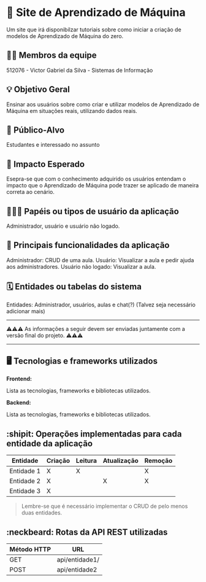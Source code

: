 # :checkered_flag: Site de Aprendizado de Máquina

Um site que irá disponibilzar tutoriais sobre como iniciar a criação de modelos de Aprendizado de Máquina do zero.

## :technologist: Membros da equipe

512076 - Victor Gabriel da Silva - Sistemas de Informação

## :bulb: Objetivo Geral
Ensinar aos usuários sobre como criar e utilizar modelos de Aprendizado de Máquina em situações reais, utilizando dados reais.

## :eyes: Público-Alvo
Estudantes e interessado no assunto

## :star2: Impacto Esperado
Esepra-se que com o conhecimento adquirido os usuários entendam o impacto que o Aprendizado de Máquina pode trazer se aplicado de maneira correta ao cenário.

## :people_holding_hands: Papéis ou tipos de usuário da aplicação

Administrador, usuário e usuário não logado.

## :triangular_flag_on_post:	 Principais funcionalidades da aplicação

Administrador: CRUD de uma aula.
Usuário: Visualizar a aula e pedir ajuda aos administradores.
Usuário não logado: Visualizar a aula.

## :spiral_calendar: Entidades ou tabelas do sistema
Entidades:
Administrador, usuários, aulas e chat(?) (Talvez seja necessário adicionar mais)


----

:warning::warning::warning: As informações a seguir devem ser enviadas juntamente com a versão final do projeto. :warning::warning::warning:


----

## :desktop_computer: Tecnologias e frameworks utilizados

**Frontend:**

Lista as tecnologias, frameworks e bibliotecas utilizados.

**Backend:**

Lista as tecnologias, frameworks e bibliotecas utilizados.


## :shipit: Operações implementadas para cada entidade da aplicação


| Entidade| Criação | Leitura | Atualização | Remoção |
| --- | --- | --- | --- | --- |
| Entidade 1 | X |  X  |  | X |
| Entidade 2 | X |    |  X | X |
| Entidade 3 | X |    |  |  |

> Lembre-se que é necessário implementar o CRUD de pelo menos duas entidades.

## :neckbeard: Rotas da API REST utilizadas

| Método HTTP | URL |
| --- | --- |
| GET | api/entidade1/|
| POST | api/entidade2 |
